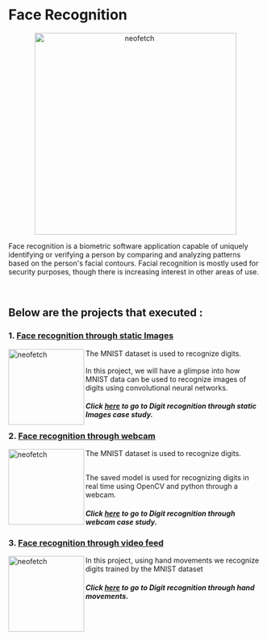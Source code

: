 # Face Recognition
<p align="center">
<img src="https://slaterzurz.com/wp-content/uploads/2017/12/Facial-Recognition-Technology-Law-Enforcement-Tool-or-Threat-to-Constitutional-Rights.jpg" alt="neofetch" align="middle" height="400px">
 
Face recognition is a biometric software application capable of uniquely identifying or verifying a person by comparing and analyzing patterns based on the person's facial contours. Facial recognition is mostly used for security purposes, though there is increasing interest in other areas of use.</p>
 <br />

## Below are the projects that executed :

### 1. [Face recognition through static Images](./MNIST_detect)

<img src="https://www.wolfram.com/language/11/neural-networks/assets.en/digit-classification/smallthumb_1.png" alt="neofetch" align="left" height="150px">
The MNIST dataset is used to recognize digits. <br />
 <br /> In this project, we will have a glimpse into how MNIST data can be used to recognize images of digits using convolutional neural networks.

##### Click [here](./MNIST_detect) to go to Digit recognition through static Images case study.

### 2. [Face recognition through webcam](./MNIST_webcam)

<img src="https://www.mkompf.com/cplus/images/top.png" alt="neofetch" align="left" height="150px">
The MNIST dataset is used to recognize digits. <br />

<br />The saved model is used for recognizing digits in real time using OpenCV and python through a webcam. <br />

##### Click [here](./MNIST_webcam) to go to Digit recognition through webcam case study.

### 3. [Face recognition through video feed](./MNIST_hand)

<img src="https://www.wolfram.com/language/11/neural-networks/assets.en/digit-classification/smallthumb_1.png" alt="neofetch" align="left" height="150px">
In this project, using hand movements we recognize digits trained by the MNIST dataset<br />

##### Click [here](./MNIST_hand) to go to Digit recognition through hand movements.




